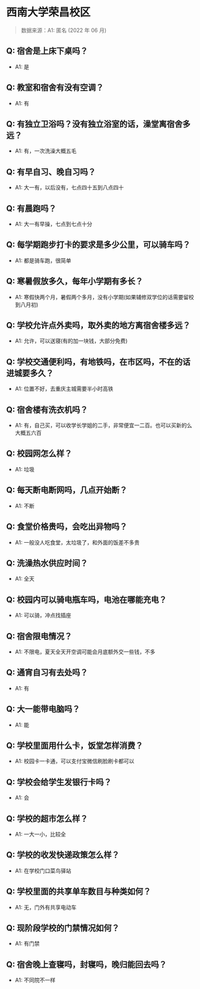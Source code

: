 # 西南大学荣昌校区

> 数据来源：A1: 匿名 (2022 年 06 月)

## Q: 宿舍是上床下桌吗？

- A1: 是

## Q: 教室和宿舍有没有空调？

- A1: 有

## Q: 有独立卫浴吗？没有独立浴室的话，澡堂离宿舍多远？

- A1: 有，一次洗澡大概五毛

## Q: 有早自习、晚自习吗？

- A1: 大一有，以后没有，七点四十五到八点四十

## Q: 有晨跑吗？

- A1: 大一有早操，七点到七点十分

## Q: 每学期跑步打卡的要求是多少公里，可以骑车吗？

- A1: 都是骑车跑，很简单

## Q: 寒暑假放多久，每年小学期有多长？

- A1: 寒假快两个月，暑假两个多月，没有小学期(如果辅修双学位的话需要留校到八月初)

## Q: 学校允许点外卖吗，取外卖的地方离宿舍楼多远？

- A1: 允许，可以送寝(有的加一块钱，大部分免费)

## Q: 学校交通便利吗，有地铁吗，在市区吗，不在的话进城要多久？

- A1: 位置不好，去重庆主城需要半小时高铁

## Q: 宿舍楼有洗衣机吗？

- A1: 有，自己买，可以收学长学姐的二手，非常便宜一二百。也可以买新的么大概五六百

## Q: 校园网怎么样？

- A1: 垃圾

## Q: 每天断电断网吗，几点开始断？

- A1: 不断

## Q: 食堂价格贵吗，会吃出异物吗？

- A1: 一般没人吃食堂，太垃圾了，和外面的饭差不多贵

## Q: 洗澡热水供应时间？

- A1: 全天

## Q: 校园内可以骑电瓶车吗，电池在哪能充电？

- A1: 可以骑，冲点找插座

## Q: 宿舍限电情况？

- A1: 不限电，夏天全天开空调可能会月底额外交一些钱，不多

## Q: 通宵自习有去处吗？

- A1: 有

## Q: 大一能带电脑吗？

- A1: 能

## Q: 学校里面用什么卡，饭堂怎样消费？

- A1: 校园卡一卡通，可以支付宝微信刷脸刷卡都可以

## Q: 学校会给学生发银行卡吗？

- A1: 会

## Q: 学校的超市怎么样？

- A1: 一大一小，比较全

## Q: 学校的收发快递政策怎么样？

- A1: 在学校门口菜鸟驿站

## Q: 学校里面的共享单车数目与种类如何？

- A1: 无，门外有共享电动车

## Q: 现阶段学校的门禁情况如何？

- A1: 有门禁

## Q: 宿舍晚上查寝吗，封寝吗，晚归能回去吗？

- A1: 不同院不一样

